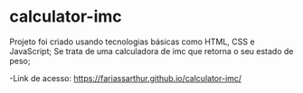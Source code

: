 # calculator-imc

Projeto foi criado usando tecnologias básicas como HTML, CSS e JavaScript;
Se trata de uma calculadora de imc que retorna o seu estado de peso;

-Link de acesso: https://fariassarthur.github.io/calculator-imc/
